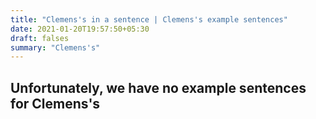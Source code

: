 ```yaml
---
title: "Clemens's in a sentence | Clemens's example sentences"
date: 2021-01-20T19:57:50+05:30
draft: falses
summary: "Clemens's"
---
```

## Unfortunately, we have no example sentences for Clemens's                 
